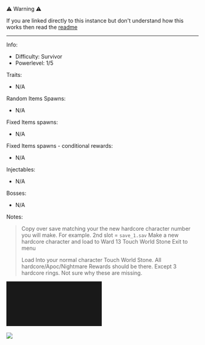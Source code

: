 ⚠️ Warning ⚠️

If you are linked directly to this instance but don't understand how this works then read the [readme](https://github.com/razeedazee/remnant2-instances/blob/main/README.md)

<hr>

Info:

- Difficulty: Survivor
- Powerlevel: 1/5

Traits:

- N/A

Random Items Spawns:

- N/A

Fixed Items spawns:

- N/A

Fixed Items spawns - conditional rewards:

- N/A

Injectables:

- N/A

Bosses:

- N/A

Notes:

> Copy over save matching your the new hardcore character number you will make. For example. 2nd slot = `save_1.sav`
> Make a new hardcore character and load to Ward 13
> Touch World Stone
> Exit to menu
>
> Load Into your normal character
> Touch World Stone.
> All hardcore/Apoc/Nightmare Rewards should be there.
> Except 3 hardcore rings. Not sure why these are missing.

![](info/mini-map.png)

![](info/info.png)
